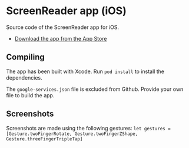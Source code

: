 # ScreenReader app (iOS)

Source code of the ScreenReader app for iOS.

* [Download the app from the App Store](https://apps.apple.com/app/screenreader/id1610318073)

## Compiling

The app has been built with Xcode. Run `pod install` to install the dependencies.

The `google-services.json` file is excluded from Github. Provide your own file to build the app.

## Screenshots

Screenshots are made using the following gestures: `let gestures = [Gesture.twoFingerRotate, Gesture.twoFingerZShape, Gesture.threeFingerTripleTap]`
